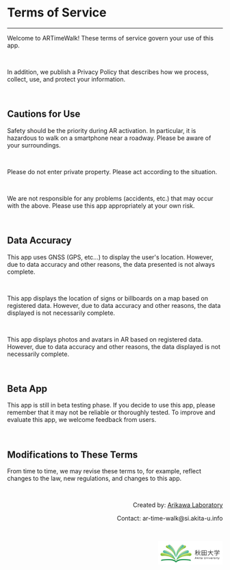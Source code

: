 # Terms of Service
---
Welcome to ARTimeWalk! These terms of service govern your use of this app.

<br>

In addition, we publish a Privacy Policy that describes how we process, collect, use, and protect your information.

<br>

## Cautions for Use
Safety should be the priority during AR activation. In particular, it is hazardous to walk on a smartphone near a roadway. Please be aware of your surroundings.

<br>

Please do not enter private property. Please act according to the situation.

<br>

We are not responsible for any problems (accidents, etc.) that may occur with the above. Please use this app appropriately at your own risk.

<br>

## Data Accuracy
This app uses GNSS (GPS, etc...) to display the user's location. However, due to data accuracy and other reasons, the data presented is not always complete.

<br>

This app displays the location of signs or billboards on a map based on registered data. However, due to data accuracy and other reasons, the data displayed is not necessarily complete.

<br>

This app displays photos and avatars in AR based on registered data. However, due to data accuracy and other reasons, the data displayed is not necessarily complete.

<br>

## Beta App
This app is still in beta testing phase. If you decide to use this app, please remember that it may not be reliable or thoroughly tested. To improve and evaluate this app, we welcome feedback from users.

<br>

## Modifications to These Terms
From time to time, we may revise these terms to, for example, reflect changes to the law, new regulations, and changes to this app.

<br>

<p style= 'text-align: right;'>
  Created by: <a href="https://top.ie.akita-u.ac.jp/lab/" target="_blank">Arikawa Laboratory</a>
</p>

<p style= 'text-align: right;'>
  Contact: ar-time-walk@si.akita-u.info
</p>

<br>

<p style= 'text-align: right;'>
  <a href="https://www.akita-u.ac.jp/honbu/" target="_blank"><img src="images/au_logo.jpg" width= "30%" ></a>
</p>
